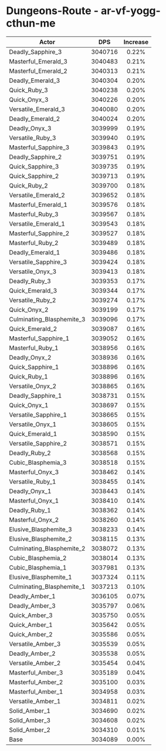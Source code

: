 # Dungeons-Route - ar-vf-yogg-cthun-me
| Actor | DPS | Increase |
|---|:---:|:---:|
|Deadly_Sapphire_3|3040716|0.22%|
|Masterful_Emerald_3|3040483|0.21%|
|Masterful_Emerald_2|3040313|0.21%|
|Deadly_Emerald_3|3040304|0.20%|
|Quick_Ruby_3|3040238|0.20%|
|Quick_Onyx_3|3040226|0.20%|
|Versatile_Emerald_3|3040080|0.20%|
|Deadly_Emerald_2|3040024|0.20%|
|Deadly_Onyx_3|3039999|0.19%|
|Versatile_Ruby_3|3039940|0.19%|
|Masterful_Sapphire_3|3039843|0.19%|
|Deadly_Sapphire_2|3039751|0.19%|
|Quick_Sapphire_3|3039735|0.19%|
|Quick_Sapphire_2|3039713|0.19%|
|Quick_Ruby_2|3039700|0.18%|
|Versatile_Emerald_2|3039652|0.18%|
|Masterful_Emerald_1|3039576|0.18%|
|Masterful_Ruby_3|3039567|0.18%|
|Versatile_Emerald_1|3039543|0.18%|
|Masterful_Sapphire_2|3039527|0.18%|
|Masterful_Ruby_2|3039489|0.18%|
|Deadly_Emerald_1|3039486|0.18%|
|Versatile_Sapphire_3|3039424|0.18%|
|Versatile_Onyx_3|3039413|0.18%|
|Deadly_Ruby_3|3039353|0.17%|
|Quick_Emerald_3|3039344|0.17%|
|Versatile_Ruby_2|3039274|0.17%|
|Quick_Onyx_2|3039199|0.17%|
|Culminating_Blasphemite_3|3039096|0.17%|
|Quick_Emerald_2|3039087|0.16%|
|Masterful_Sapphire_1|3039052|0.16%|
|Masterful_Ruby_1|3038956|0.16%|
|Deadly_Onyx_2|3038936|0.16%|
|Quick_Sapphire_1|3038896|0.16%|
|Quick_Ruby_1|3038896|0.16%|
|Versatile_Onyx_2|3038865|0.16%|
|Deadly_Sapphire_1|3038731|0.15%|
|Quick_Onyx_1|3038697|0.15%|
|Versatile_Sapphire_1|3038665|0.15%|
|Versatile_Onyx_1|3038605|0.15%|
|Quick_Emerald_1|3038590|0.15%|
|Versatile_Sapphire_2|3038571|0.15%|
|Deadly_Ruby_2|3038568|0.15%|
|Cubic_Blasphemia_3|3038518|0.15%|
|Masterful_Onyx_3|3038462|0.14%|
|Versatile_Ruby_1|3038455|0.14%|
|Deadly_Onyx_1|3038443|0.14%|
|Masterful_Onyx_1|3038410|0.14%|
|Deadly_Ruby_1|3038362|0.14%|
|Masterful_Onyx_2|3038260|0.14%|
|Elusive_Blasphemite_3|3038233|0.14%|
|Elusive_Blasphemite_2|3038115|0.13%|
|Culminating_Blasphemite_2|3038072|0.13%|
|Cubic_Blasphemia_2|3038014|0.13%|
|Cubic_Blasphemia_1|3037981|0.13%|
|Elusive_Blasphemite_1|3037324|0.11%|
|Culminating_Blasphemite_1|3037213|0.10%|
|Deadly_Amber_1|3036105|0.07%|
|Deadly_Amber_3|3035797|0.06%|
|Quick_Amber_3|3035750|0.05%|
|Quick_Amber_1|3035642|0.05%|
|Quick_Amber_2|3035586|0.05%|
|Versatile_Amber_3|3035539|0.05%|
|Deadly_Amber_2|3035538|0.05%|
|Versatile_Amber_2|3035454|0.04%|
|Masterful_Amber_3|3035189|0.04%|
|Masterful_Amber_2|3035100|0.03%|
|Masterful_Amber_1|3034958|0.03%|
|Versatile_Amber_1|3034811|0.02%|
|Solid_Amber_1|3034690|0.02%|
|Solid_Amber_3|3034608|0.02%|
|Solid_Amber_2|3034310|0.01%|
|Base|3034089|0.00%|
